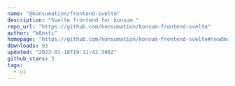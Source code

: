 ```yaml
---
name: "@konsumation/frontend-svelte"
description: "Svelte frontend for konsum."
repo_url: "https://github.com/konsumation/konsum-frontend-svelte"
author: "k0nsti"
homepage: "https://github.com/konsumation/konsum-frontend-svelte#readme"
downloads: 93
updated: "2023-01-18T19:11:42.398Z"
github_stars: 3
tags: 
  - ui
---
```

